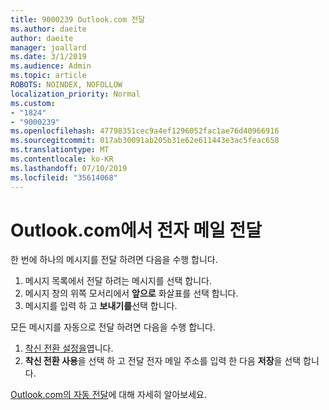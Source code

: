 ```yaml
---
title: 9000239 Outlook.com 전달
ms.author: daeite
author: daeite
manager: joallard
ms.date: 3/1/2019
ms.audience: Admin
ms.topic: article
ROBOTS: NOINDEX, NOFOLLOW
localization_priority: Normal
ms.custom:
- "1824"
- "9000239"
ms.openlocfilehash: 47798351cec9a4ef1296052fac1ae76d40966916
ms.sourcegitcommit: 017ab30091ab205b31e62e611443e3ac5feac658
ms.translationtype: MT
ms.contentlocale: ko-KR
ms.lasthandoff: 07/10/2019
ms.locfileid: "35614068"
---
```

# <a name="forwarding-email-in-outlookcom"></a>Outlook.com에서 전자 메일 전달

한 번에 하나의 메시지를 전달 하려면 다음을 수행 합니다.

1. 메시지 목록에서 전달 하려는 메시지를 선택 합니다.
2. 메시지 창의 위쪽 모서리에서 **앞으로** 화살표를 선택 합니다.
3. 메시지를 입력 하 고 **보내기를**선택 합니다.

모든 메시지를 자동으로 전달 하려면 다음을 수행 합니다.

1. [착신 전환 설정을](https://outlook.live.com/mail/options/mail/forwarding/forwardingOption)엽니다.
2. **착신 전환 사용**을 선택 하 고 전달 전자 메일 주소를 입력 한 다음 **저장**을 선택 합니다.

[Outlook.com의 자동 전달](https://support.office.com/article/6246987c-6c8f-4144-b255-14fc07007dad?wt.mc_id=Office_Outlook_com_Alchemy)에 대해 자세히 알아보세요.